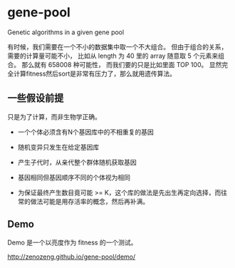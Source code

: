 # gene-pool

Genetic algorithms in a given gene pool

有时候，我们需要在一个不小的数据集中取一个不大组合。
但由于组合的关系，需要的计算量可能不小，
比如从 length 为 40 里的 array 随意取 5 个元素来组合。
那么就有 658008 种可能性，
而我们要的只是比如里面 TOP 100。
显然完全计算fitness然后sort是非常有压力了，那么就用遗传算法。

## 一些假设前提

只是为了计算，而非生物学正确。

- 一个个体必须含有N个基因库中的不相重复的基因

- 随机变异只发生在给定基因库

- 产生子代时，从亲代整个群体随机获取基因

- 基因相同但基因顺序不同的个体视为相同

- 为保证最终产生数目竟可能 >= K，这个库的做法是先出生再定向选择，而往常的做法可能是用存活率的概念，然后再补满。

## Demo

Demo 是一个以亮度作为 fitness 的一个测试。

http://zenozeng.github.io/gene-pool/demo/
